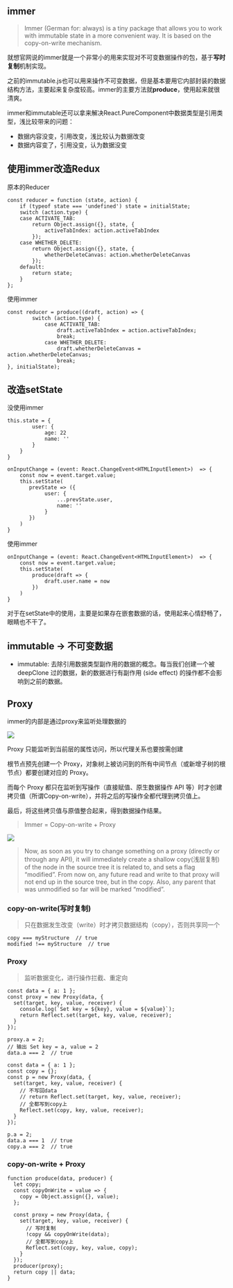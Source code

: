 ## immer
> Immer (German for: always) is a tiny package that allows you to work with immutable state in a more convenient way. It is based on the copy-on-write mechanism.  

就想官网说的immer就是一个非常小的用来实现对不可变数据操作的包，基于**写时复制**机制实现。  

之前的immutable.js也可以用来操作不可变数据，但是基本要用它内部封装的数据结构方法，主要起来复杂度较高。immer的主要方法就**produce**，使用起来就很清爽。  

immer和immutable还可以拿来解决React.PureComponent中数据类型是引用类型，浅比较带来的问题：  

- 数据内容没变，引用改变，浅比较认为数据改变
- 数据内容变了，引用没变，认为数据没变

## 使用immer改造Redux
原本的Reducer  

```
const reducer = function (state, action) {
    if (typeof state === 'undefined') state = initialState;
    switch (action.type) {
    case ACTIVATE_TAB:
        return Object.assign({}, state, {
            activeTabIndex: action.activeTabIndex
        });
    case WHETHER_DELETE:
        return Object.assign({}, state, {
            whetherDeleteCanvas: action.whetherDeleteCanvas
        });
    default:
        return state;
    }
};
```

使用immer  

```
const reducer = produce((draft, action) => {
        switch (action.type) {
            case ACTIVATE_TAB:
                draft.activeTabIndex = action.activeTabIndex;
                break;
            case WHETHER_DELETE:
                draft.whetherDeleteCanvas = action.whetherDeleteCanvas;
                break;
}, initialState);
```

## 改造setState
没使用immer
```
this.state = {
        user: {
            age: 22
            name: ''
        }
    }
}

onInputChange = (event: React.ChangeEvent<HTMLInputElement>)  => {
    const now = event.target.value;
    this.setState(
       prevState => ({
            user: {
                ...prevState.user,
                name: ''
            }
       })
    )
}
```
使用immer
```
onInputChange = (event: React.ChangeEvent<HTMLInputElement>)  => {
    const now = event.target.value;
    this.setState(
        produce(draft => {
            draft.user.name = now
        })
    )
}
```
对于在setState中的使用，主要是如果存在嵌套数据的话，使用起来心情舒畅了，眼睛也不干了。

## immutable -> 不可变数据
- immutable: 去除引用数据类型副作用的数据的概念。每当我们创建一个被 deepClone 过的数据，新的数据进行有副作用 (side effect) 的操作都不会影响到之前的数据。 

## Proxy  
immer的内部是通过proxy来监听处理数据的  

![](readmeImg/proxy.png)    

Proxy 只能监听到当前层的属性访问，所以代理关系也要按需创建  

根节点预先创建一个 Proxy，对象树上被访问到的所有中间节点（或新增子树的根节点）都要创建对应的 Proxy。  

而每个 Proxy 都只在监听到写操作（直接赋值、原生数据操作 API 等）时才创建拷贝值（所谓Copy-on-write），并将之后的写操作全都代理到拷贝值上。  

最后，将这些拷贝值与原值整合起来，得到数据操作结果。  

> Immer = Copy-on-write + Proxy  

![](readmeImg/readAndWrite.png)  

> Now, as soon as you try to change something on a proxy (directly or through any API), it will immediately create a shallow copy(浅层复制) of the node in the source tree it is related to, and sets a flag “modified”. From now on, any future read and write to that proxy will not end up in the source tree, but in the copy. Also, any parent that was unmodified so far will be marked “modified”.

### copy-on-write(写时复制) 
> 只在数据发生改变（write）时才拷贝数据结构（copy），否则共享同一个  

```
copy === myStructure  // true
modified !== myStructure  // true
```

### Proxy
> 监听数据变化，进行操作拦截、重定向  

```
const data = { a: 1 };
const proxy = new Proxy(data, {
  set(target, key, value, receiver) {
    console.log(`Set key = ${key}, value = ${value}`);
    return Reflect.set(target, key, value, receiver);
  }
});

proxy.a = 2;
// 输出 Set key = a, value = 2
data.a === 2  // true
```

```
const data = { a: 1 };
const copy = {};
const p = new Proxy(data, {
  set(target, key, value, receiver) {
    // 不写回data
    // return Reflect.set(target, key, value, receiver);
    // 全都写到copy上
    Reflect.set(copy, key, value, receiver);
  }
});

p.a = 2;
data.a === 1  // true
copy.a === 2  // true
```

### copy-on-write + Proxy
```
function produce(data, producer) {
  let copy;
  const copyOnWrite = value => {
    copy = Object.assign({}, value);
  };

  const proxy = new Proxy(data, {
    set(target, key, value, receiver) {
      // 写时复制
      !copy && copyOnWrite(data);
      // 全都写到copy上
      Reflect.set(copy, key, value, copy);
    }
  });
  producer(proxy);
  return copy || data;
}
```

